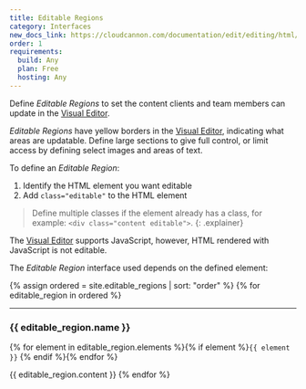 ```yaml
---
title: Editable Regions
category: Interfaces
new_docs_link: https://cloudcannon.com/documentation/edit/editing/html/#editable-regions
order: 1
requirements:
  build: Any
  plan: Free
  hosting: Any
---
```


Define *Editable Regions* to set the content clients and team members can update in the [Visual Editor](/editing/editors/visual-editor/).

*Editable Regions* have yellow borders in the [Visual Editor](/editing/editors/visual-editor/), indicating what areas are updatable. Define large sections to give full control, or limit access by defining select images and areas of text.

To define an *Editable Region*:

1. Identify the HTML element you want editable
2. Add `class="editable"` to the HTML element

> Define multiple classes if the element already has a class, for example: `<div class="content editable">`.
{: .explainer}

The [Visual Editor](/editing/editors/visual-editor/) supports JavaScript, however, HTML rendered with JavaScript is not editable.

The *Editable Region* interface used depends on the defined element:

{% assign ordered = site.editable_regions | sort: "order" %} {% for editable_region in ordered %} <hr>

### {{ editable_region.name }}

{% for element in editable_region.elements %}{% if element %}`{{ element }}` {% endif %}{% endfor %}

{{ editable_region.content }} {% endfor %}
